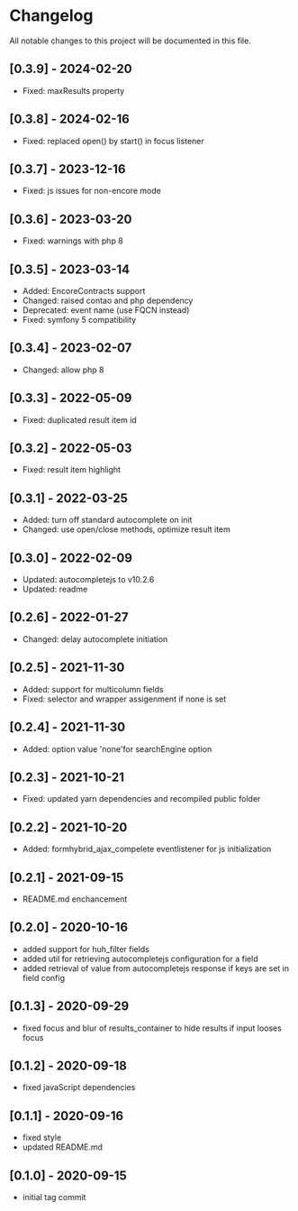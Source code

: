 # Changelog

All notable changes to this project will be documented in this file.

## [0.3.9] - 2024-02-20
- Fixed: maxResults property

## [0.3.8] - 2024-02-16
- Fixed: replaced open() by start() in focus listener

## [0.3.7] - 2023-12-16
- Fixed: js issues for non-encore mode

## [0.3.6] - 2023-03-20
- Fixed: warnings with php 8

## [0.3.5] - 2023-03-14
- Added: EncoreContracts support
- Changed: raised contao and php dependency
- Deprecated: event name (use FQCN instead)
- Fixed: symfony 5 compatibility

## [0.3.4] - 2023-02-07
- Changed: allow php 8

## [0.3.3] - 2022-05-09

- Fixed: duplicated result item id 

## [0.3.2] - 2022-05-03

- Fixed: result item highlight

## [0.3.1] - 2022-03-25

- Added: turn off standard autocomplete on init 
- Changed: use open/close methods, optimize result item

## [0.3.0] - 2022-02-09

- Updated: autocompletejs to v10.2.6
- Updated: readme

## [0.2.6] - 2022-01-27

- Changed: delay autocomplete initiation

## [0.2.5] - 2021-11-30

- Added: support for multicolumn fields
- Fixed: selector and wrapper assigenment if none is set

## [0.2.4] - 2021-11-30

- Added: option value 'none'for searchEngine option

## [0.2.3] - 2021-10-21
- Fixed: updated yarn dependencies and recompiled public folder

## [0.2.2] - 2021-10-20
- Added: formhybrid_ajax_compelete eventlistener for js initialization

## [0.2.1] - 2021-09-15
- README.md enchancement

## [0.2.0] - 2020-10-16
- added support for huh_filter fields
- added util for retrieving autocompletejs configuration for a field 
- added retrieval of value from autocompletejs response if keys are set in field config

## [0.1.3] - 2020-09-29
- fixed focus and blur of results_container to hide results if input looses focus

## [0.1.2] - 2020-09-18
- fixed javaScript dependencies

## [0.1.1] - 2020-09-16
- fixed style
- updated README.md

## [0.1.0] - 2020-09-15
- initial tag commit

